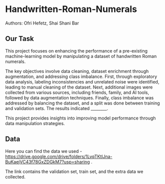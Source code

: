 # Handwritten-Roman-Numerals

Authors: Ofri Hefetz, Shai Shani Bar

## Our Task 
This project focuses on enhancing the performance of a pre-existing machine-learning model by manipulating a dataset of handwritten Roman numerals.

The key objectives involve data cleaning, dataset enrichment through augmentation, and addressing class imbalance. 
First, through exploratory data analysis, labeling inconsistencies and unrelated noise were identified, leading to manual cleaning of the dataset. 
Next, additional images were collected from various sources, including friends, family, and AI tools, followed by data augmentation techniques. 
Finally, class imbalance was addressed by balancing the dataset, and a split was done between training and validation sets. 
The results indicated ________. 

This project provides insights into improving model performance through data manipulation strategies.

## Data 
Here you can find the data we used - https://drive.google.com/drive/folders/1LvqTKtIJna-BuKaejVC43f78GxZDGkM7?usp=sharing . 

The link contains the validation set, train set, and the extra data we collected.
